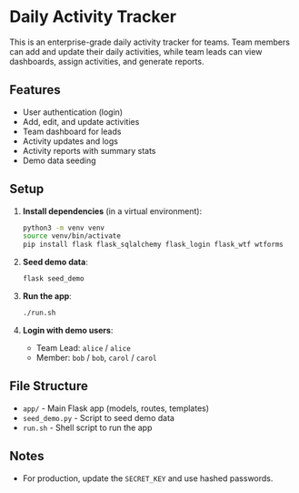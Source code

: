 # Daily Activity Tracker

This is an enterprise-grade daily activity tracker for teams. Team members can add and update their daily activities, while team leads can view dashboards, assign activities, and generate reports.

## Features
- User authentication (login)
- Add, edit, and update activities
- Team dashboard for leads
- Activity updates and logs
- Activity reports with summary stats
- Demo data seeding

## Setup
1. **Install dependencies** (in a virtual environment):
   ```bash
   python3 -m venv venv
   source venv/bin/activate
   pip install flask flask_sqlalchemy flask_login flask_wtf wtforms
   ```

2. **Seed demo data**:
   ```bash
   flask seed_demo
   ```

3. **Run the app**:
   ```bash
   ./run.sh
   ```

4. **Login with demo users**:
   - Team Lead: `alice` / `alice`
   - Member: `bob` / `bob`, `carol` / `carol`

## File Structure
- `app/` - Main Flask app (models, routes, templates)
- `seed_demo.py` - Script to seed demo data
- `run.sh` - Shell script to run the app

## Notes
- For production, update the `SECRET_KEY` and use hashed passwords.
